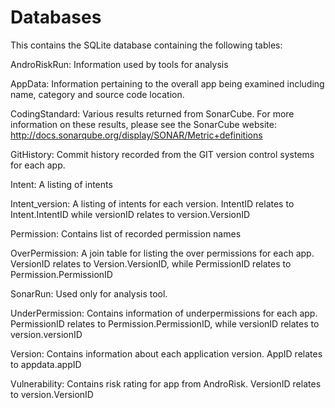# Databases

This contains the SQLite database containing the following tables:



AndroRiskRun: Information used by tools for analysis


AppData: Information pertaining to the overall app being examined including name, category and source code location.


CodingStandard: Various results returned from SonarCube. For more information on these results, please see the SonarCube website: http://docs.sonarqube.org/display/SONAR/Metric+definitions


GitHistory: Commit history recorded from the GIT version control systems for each app.


Intent: A listing of intents


Intent_version: A listing of intents for each version. IntentID relates to Intent.IntentID while versionID relates to version.VersionID


Permission: Contains list of recorded permission names


OverPermission: A join table for listing the over permissions for each app. VersionID relates to Version.VersionID, while PermissionID relates to Permission.PermissionID


SonarRun: Used only for analysis tool.


UnderPermission: Contains information of underpermissions for each app. PermissionID relates to Permission.PermissionID, while versionID relates to version.versionID


Version: Contains information about each application version. AppID relates to appdata.appID



Vulnerability: Contains risk rating for app from AndroRisk. VersionID relates to version.VersionID